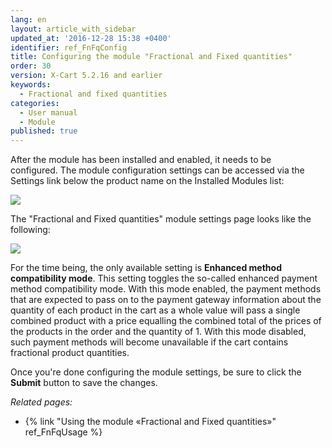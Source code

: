```yaml
---
lang: en
layout: article_with_sidebar
updated_at: '2016-12-28 15:38 +0400'
identifier: ref_FnFqConfig
title: Configuring the module "Fractional and Fixed quantities"
order: 30
version: X-Cart 5.2.16 and earlier
keywords:
  - Fractional and fixed quantities
categories:
  - User manual
  - Module
published: true
---
```


After the module has been installed and enabled, it needs to be configured. The module configuration settings can be accessed via the Settings link below the product name on the Installed Modules list:

![]({{site.baseurl}}/attachments/9666738/9634072.png)

The "Fractional and Fixed quantities" module settings page looks like the following:

![]({{site.baseurl}}/attachments/9666738/9634073.png)

For the time being, the only available setting is **Enhanced method compatibility mode**. This setting toggles the so-called enhanced payment method compatibility mode. With this mode enabled, the payment methods that are expected to pass on to the payment gateway information about the quantity of each product in the cart as a whole value will pass a single combined product with a price equalling the combined total of the prices of the products in the order and the quantity of 1\. With this mode disabled, such payment methods will become unavailable if the cart contains fractional product quantities.

Once you're done configuring the module settings, be sure to click the **Submit** button to save the changes.

_Related pages:_

*   {% link "Using the module «Fractional and Fixed quantities»" ref_FnFqUsage %}
